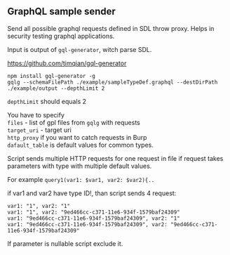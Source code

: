 ## GraphQL sample sender

Send all possible graphql requests defined in SDL throw proxy. Helps in security testing graphql applications.

Input is output of `gql-generator`, witch parse SDL.

https://github.com/timqian/gql-generator

```
npm install gql-generator -g
gqlg --schemaFilePath ./example/sampleTypeDef.graphql --destDirPath ./example/output --depthLimit 2
```
`depthLimit` should equals 2

You have to specify  
`files` - list of gpl files from `gqlg` with requests  
`target_uri` - target uri  
`http_proxy` if you want to catch requests in Burp  
`dafault_table` is default values for common types.  

Script sends multiple HTTP requests for one request in file if request takes parameters with type with multiple default values.

For example 
`query1(var1: $var1, var2: $var2){..`

if var1 and var2 have type ID!, than script sends 4 request:
```
var1: "1", var2: "1"
var1: "1", var2: "9ed466cc-c371-11e6-934f-1579baf24309"
var1: "9ed466cc-c371-11e6-934f-1579baf24309", var2: "1"
var1: "9ed466cc-c371-11e6-934f-1579baf24309", var2: "9ed466cc-c371-11e6-934f-1579baf24309"
```

If parameter is nullable script exclude it.

